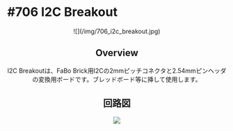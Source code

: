 # #706 I2C Breakout

<center>![](/img/706_i2c_breakout.jpg)
<!--COLORME-->

## Overview
I2C Breakoutは、FaBo Brick用I2Cの2mmピッチコネクタと2.54mmピンヘッダの変換用ボードです。ブレッドボード等に挿して使用します。

## 回路図

![](/img/706_i2c_breakout_sch.png)
